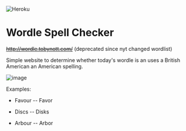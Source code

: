 ![Heroku](https://pyheroku-badge.herokuapp.com/?app=wordle-determiner&style=<STYLE>)

# Wordle Spell Checker

~~http://wordle.tobynott.com/~~ (deprecated since nyt changed wordlist)

Simple website to determine whether today's wordle is an uses a British American an American spelling. 

![image](https://user-images.githubusercontent.com/11465134/151679890-377d6d53-7f54-4620-a404-370ad38abbae.png)


Examples:

 - Favour -- Favor

 - Discs -- Disks

 - Arbour -- Arbor
